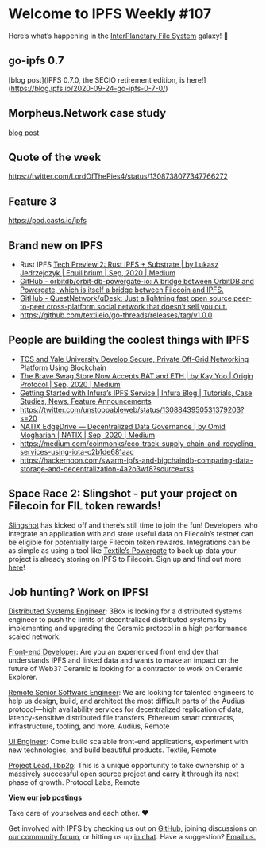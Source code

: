 # Welcome to IPFS Weekly #107

Here’s what’s happening in the [InterPlanetary File System](https://ipfs.io/) galaxy! 🚀

## go-ipfs 0.7
[blog post](IPFS 0.7.0, the SECIO retirement edition, is here!](https://blog.ipfs.io/2020-09-24-go-ipfs-0-7-0/)

## Morpheus.Network case study
[blog post](https://docs.ipfs.io/concepts/case-study-morpheus/)

## Quote of the week
https://twitter.com/LordOfThePies4/status/1308738077347766272

## Feature 3
https://pod.casts.io/ipfs


## Brand new on IPFS
* Rust IPFS [Tech Preview 2: Rust IPFS + Substrate | by Lukasz Jedrzejczyk | Equilibrium | Sep, 2020 | Medium](https://medium.com/equilibriumco/tech-preview-2-rust-ipfs-substrate-848b8a1afb26)
* [GitHub - orbitdb/orbit-db-powergate-io: A bridge between OrbitDB and Powergate, which is itself a bridge between Filecoin and IPFS.](https://github.com/orbitdb/orbit-db-powergate-io)
* [GitHub - QuestNetwork/qDesk: Just a lightning fast open source peer-to-peer cross-platform social network that doesn’t sell you out.](https://github.com/QuestNetwork/qDesk)
* https://github.com/textileio/go-threads/releases/tag/v1.0.0

## People are building the coolest things with IPFS
* [TCS and Yale University Develop Secure, Private Off-Grid Networking Platform Using Blockchain](https://finance.yahoo.com/news/tcs-yale-university-develop-secure-163400764.html)
* [The Brave Swag Store Now Accepts BAT and ETH | by Kay Yoo | Origin Protocol | Sep, 2020 | Medium](https://medium.com/originprotocol/the-brave-swag-store-now-accepts-bat-and-eth-4f5789c7112a)
* [Getting Started with Infura’s IPFS Service | Infura Blog | Tutorials, Case Studies, News, Feature Announcements](https://blog.infura.io/part-2-getting-started-with-ipfs-on-infura/)
* https://twitter.com/unstoppableweb/status/1308843950531379203?s=20
* [NATIX EdgeDrive — Decentralized Data Governance | by Omid Mogharian | NATIX | Sep, 2020 | Medium](https://medium.com/natix-io/natix-edge-drive-decenterzied-data-governance-8d497eac8ac2)
* https://medium.com/coinmonks/eco-track-supply-chain-and-recycling-services-using-iota-c2b1de681aac
* https://hackernoon.com/swarm-ipfs-and-bigchaindb-comparing-data-storage-and-decentralization-4a2o3wf8?source=rss

## Space Race 2: Slingshot - put your project on Filecoin for FIL token rewards!
[Slingshot](https://slingshot.filecoin.io/) has kicked off and there’s still time to join the fun! Developers who integrate an application with and store useful data on Filecoin’s testnet can be eligible for potentially large Filecoin token rewards. Integrations can be as simple as using a tool like [Textile’s Powergate](https://docs.textile.io/powergate/) to back up data your project is already storing on IPFS to Filecoin. Sign up and find out more [here](https://slingshot.filecoin.io/)!

## Job hunting? Work on IPFS!
[Distributed Systems Engineer](https://jobs.lever.co/3box): 3Box is looking for a distributed systems engineer to push the limits of decentralized distributed systems by implementing and upgrading the Ceramic protocol in a high performance scaled network. 

[Front-end Developer](https://twitter.com/ceramicnetwork/status/1305886402886995968): Are you an experienced front end dev that understands IPFS and linked data and wants to make an impact on the future of Web3? Ceramic is looking for a contractor to work on Ceramic Explorer.

[Remote Senior Software Engineer](https://jobs.lever.co/audius): We are looking for talented engineers to help us design, build, and architect the most difficult parts of the Audius protocol—high availability services for decentralized replication of data, latency-sensitive distributed file transfers, Ethereum smart contracts, infrastructure, tooling, and more. Audius, Remote

[UI Engineer](https://textile.breezy.hr/p/2efb847aca79-ui-engineer): Come build scalable front-end applications, experiment with new technologies, and build beautiful products. Textile, Remote

[Project Lead, libp2p](https://jobs.lever.co/protocol/27ff3891-6e13-4aa8-b43a-734715e85a26): This is a unique opportunity to take ownership of a massively successful open source project and carry it through its next phase of growth. Protocol Labs, Remote

**[View our job postings](https://jobs.lever.co/protocol)**

Take care of yourselves and each other. ❤️

Get involved with IPFS by checking us out on [GitHub](https://github.com/ipfs), joining discussions on [our community forum](https://discuss.ipfs.io/), or hitting us up [in chat](https://riot.im/app/#/room/#ipfs:matrix.org). Have a suggestion? [Email us.](mailto:newsletter@ipfs.io)
